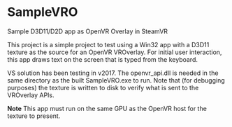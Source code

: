 # SampleVRO
Sample D3D11/D2D app as OpenVR Overlay in SteamVR

This project is a simple project to test using a Win32 app with a D3D11 texture as the source for an OpenVR VROverlay.
For initial user interaction, this app draws text on the screen that is typed from the keyboard.

VS solution has been testing in v2017. The openvr_api.dll is needed in the same directory as the built SampleVRO.exe to run.
Note that (for debugging purposes) the texture is written to disk to verify what is sent to the VROverlay APIs.

**Note**
This app must run on the same GPU as the OpenVR host for the texture to present.
